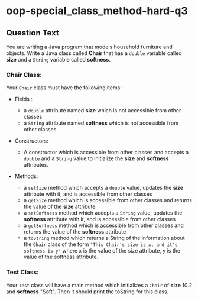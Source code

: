 # oop-special_class_method-hard-q3

## Question Text

You are writing a Java program that models household furniture and objects. Write a Java class called **Chair** that has
a `double` variable called **size** and a `String` variable called **softness**.

### Chair Class:

Your `Chair` class must have the following items:

- Fields :
    - a `double` attribute named **size** which is not accessible from other classes
    - a `String` attribute named **softness** which is not accessible from other classes

- Constructors:
    - A constructor which is accessible from other classes and accepts a `double` and a `String` value to initialize the
      **size** and **softness** attributes.

- Methods:
    - a `setSize` method which accepts a `double` value, updates the **size** attribute with it, and is accessible from
      other classes
    - a `getSize` method which is accessible from other classes and returns the value of the **size** attribute
    - a `setSoftness` method which accepts a `String` value, updates the **softness** attribute with it, and is
      accessible from other classes
    - a `getSoftness` method which is accessible from other classes and returns the value of the **softness** attribute
    - a `toString` method which returns a String of the information about the `Chair` class of the form
      `"This Chair's size is x, and it's softness is y"` where x is the value of the size attribute, y is the value of
      the softness attribute.

### Test Class:

Your `Test` class will have a main method which initializes a `Chair` of **size** 10.2 and **softness** "Soft". Then it
should print the toString for this class.